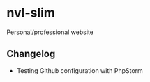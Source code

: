 nvl-slim
========

Personal/professional website


## Changelog
- Testing Github configuration with PhpStorm
